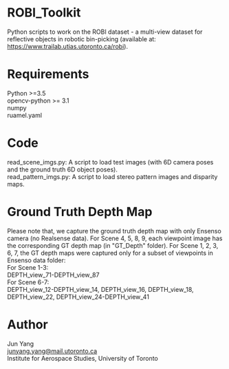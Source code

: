 # ROBI_Toolkit
Python scripts to work on the ROBI dataset - a multi-view dataset for reflective objects in robotic bin-picking (available at: https://www.trailab.utias.utoronto.ca/robi).

# Requirements
Python >=3.5 \
opencv-python >= 3.1 \
numpy\
ruamel.yaml

# Code
read_scene_imgs.py: A script to load test images (with 6D camera poses and the ground truth 6D object poses).\
read_pattern_imgs.py: A script to load stereo pattern images and disparity maps.

# Ground Truth Depth Map
Please note that, we capture the ground truth depth map with only Ensenso camera (no Realsense data). For Scene 4, 5, 8, 9, each viewpoint image has the corresponding GT depth map (in "GT_Depth" folder). For Scene 1, 2, 3, 6, 7, the GT depth maps were captured only for a subset of viewpoints in Ensenso data folder: \
For Scene 1-3: \
DEPTH_view_71-DEPTH_view_87 \
For Scene 6-7: \
DEPTH_view_12-DEPTH_view_14, DEPTH_view_16, DEPTH_view_18, DEPTH_view_22, DEPTH_view_24-DEPTH_view_41

# Author
Jun Yang\
junyang.yang@mail.utoronto.ca\
Institute for Aerospace Studies, University of Toronto
